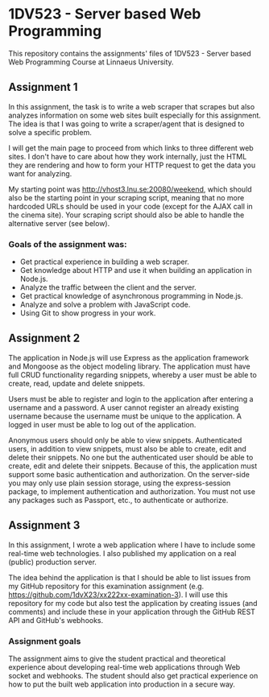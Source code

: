 # 1DV523 - Server based Web Programming

This repository contains the assignments' files of 1DV523 - Server based Web Programming Course at Linnaeus University.


## Assignment 1
In this assignment, the task is to write a web scraper that scrapes but also analyzes information on some web sites built especially for this assignment. The idea is that I was going to write a scraper/agent that is designed to solve a specific problem.

I will get the main page to proceed from which links to three different web sites. I don't have to care about how they work internally, just the HTML they are rendering and how to form your HTTP request to get the data you want for analyzing.

My starting point was http://vhost3.lnu.se:20080/weekend, which should also be the starting point in your scraping script, meaning that no more hardcoded URLs should be used in your code (except for the AJAX call in the cinema site). Your scraping script should also be able to handle the alternative server (see below).

### Goals of the assignment was:
- Get practical experience in building a web scraper.
- Get knowledge about HTTP and use it when building an application in Node.js.
- Analyze the traffic between the client and the server.
- Get practical knowledge of asynchronous programming in Node.js.
- Analyze and solve a problem with JavaScript code.
- Using Git to show progress in your work.

## Assignment 2
The application in Node.js will use Express as the application framework and Mongoose as the object modeling library. The application must have full CRUD functionality regarding snippets, whereby a user must be able to create, read, update and delete snippets.

Users must be able to register and login to the application after entering a username and a password. A user cannot register an already existing username because the username must be unique to the application. A logged in user must be able to log out of the application.

Anonymous users should only be able to view snippets. Authenticated users, in addition to view snippets, must also be able to create, edit and delete their snippets. No one but the authenticated user should be able to create, edit and delete their snippets. Because of this, the application must support some basic authentication and authorization. On the server-side you may only use plain session storage, using the express-session package, to implement authentication and authorization. You must not use any packages such as Passport, etc., to authenticate or authorize.

## Assignment 3
In this assignment, I wrote a web application where I have to include some real-time web technologies. I also published my application on a real (public) production server.

The idea behind the application is that I should be able to list issues from my GitHub repository for this examination assignment (e.g. https://github.com/1dvX23/xx222xx-examination-3). I will use this repository for my code but also test the application by creating issues (and comments) and include these in your application through the GitHub REST API and GitHub's webhooks.

### Assignment goals
The assignment aims to give the student practical and theoretical experience about developing real-time web applications through Web socket and webhooks. The student should also get practical experience on how to put the built web application into production in a secure way.

